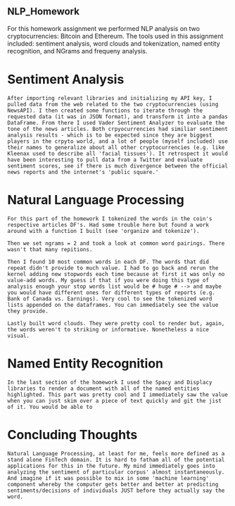 ## NLP_Homework ##

For this homework assignment we performed NLP analysis on two cryptocurrencies: Bitcoin and Ethereum. The tools used in this assignment included: sentiment analysis, word clouds and tokenization, named entity recognition, and NGrams and frequeny analysis. 

# Sentiment Analysis #

    After importing relevant libraries and initializing my API key, I pulled data from the web related to the two cryptocurrencies (using NewsAPI). I then created some functions to iterate through the requested data (it was in JSON format), and transform it into a pandas DataFrame. From there I used Vader Sentiment Analyzer to evaluate the tone of the news articles. Both crpyocurrencies had similiar sentiment analysis results - which is to be expected since they are biggest players in the crpyto world, and a lot of people (myself included) use their names to generalize about all other cryptocurrencies (e.g. like Kleenax used to describe all 'facial tissues'). It retrospect it would have been interesting to pull data from a Twitter and evaluate sentiment scores, see if there is much divergence between the official news reports and the internet's 'public square.' 

# Natural Language Processing #

    For this part of the homework I tokenized the words in the coin's respective articles DF's. Had some trouble here but found a work around with a function I built (see 'organize and tokenize').

    Then we set ngrams = 2 and took a look at common word pairings. There wasn't that many repitions.

    Then I found 10 most common words in each DF. The words that did repeat didn't provide to much value. I had to go back and rerun the kernel adding new stopwords each time because at first it was only no value-add words. My guess if that if you were doing this type of analysis enough your stop words list would be # huge # --> and maybe you would have different ones for different types of reports (e.g. Bank of Canada vs. Earnings). Very cool to see the tokenized word lists appended on the dataframes. You can immediately see the value they provide.

    Lastly built word clouds. They were pretty cool to render but, again, the words weren't to striking or informative. Nonetheless a nice visual. 

# Named Entity Recognition #

    In the last section of the homework I used the Spacy and Displacy libraries to render a document with all of the named entities highlighted. This part was pretty cool and I immediately saw the value when you can just skim over a piece of text quickly and git the jist of it. You would be able to 

# Concluding Thoughts #

    Natural Language Processing, at least for me, feels more defined as a stand alone FinTech domain. It is hard to fatham all of the potential applications for this in the future. My mind immediately goes into analyzing the sentiment of particular corpus' almost instantaneously. And imagine if it was possible to mix in some 'machine learning' component whereby the computer gets better and better at predicting sentiments/decisions of individuals JUST before they actually say the word. 
